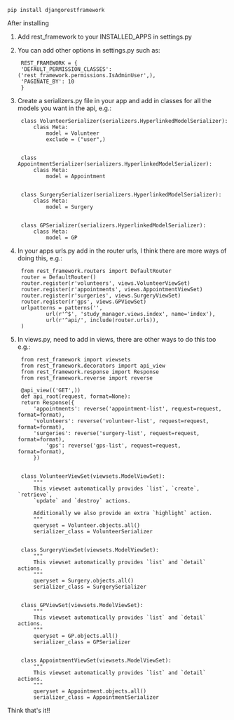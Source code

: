     pip install djangorestframework
    
After installing

1. Add rest_framework to your INSTALLED_APPS in settings.py
2. You can add other options in settings.py such as:


        REST_FRAMEWORK = {
    	'DEFAULT_PERMISSION_CLASSES': ('rest_framework.permissions.IsAdminUser',),
        'PAGINATE_BY': 10
        }
    

3. Create a serializers.py file in your app and add in classes for all the models you want in the api, e.g.:

    	class VolunteerSerializer(serializers.HyperlinkedModelSerializer):
        	class Meta:
            	model = Volunteer
            	exclude = ("user",)


    	class AppointmentSerializer(serializers.HyperlinkedModelSerializer):
        	class Meta:
            	model = Appointment


    	class SurgerySerializer(serializers.HyperlinkedModelSerializer):
        	class Meta:
            	model = Surgery


		class GPSerializer(serializers.HyperlinkedModelSerializer):
        	class Meta:
            	model = GP
            

4. In your apps urls.py add in the router urls, I think there are more ways of doing this, e.g.:

    	from rest_framework.routers import DefaultRouter
    	router = DefaultRouter()
    	router.register(r'volunteers', views.VolunteerViewSet)
    	router.register(r'appointments', views.AppointmentViewSet)
    	router.register(r'surgeries', views.SurgeryViewSet)
    	router.register(r'gps', views.GPViewSet)
        urlpatterns = patterns('',
        		url(r'^$', 'study_manager.views.index', name='index'), 
        		url(r'^api/', include(router.urls)),
    	)

5. In views.py, need to add in views, there are other ways to do this too e.g.:

    	from rest_framework import viewsets
    	from rest_framework.decorators import api_view
    	from rest_framework.response import Response
    	from rest_framework.reverse import reverse
    
    	@api_view(('GET',))
    	def api_root(request, format=None):
		return Response({
	        'appointments': reverse('appointment-list', request=request, format=format),
      		'volunteers': reverse('volunteer-list', request=request, format=format),
        	'surgeries': reverse('surgery-list', request=request, format=format),
            	'gps': reverse('gps-list', request=request, format=format),
        	})


    	class VolunteerViewSet(viewsets.ModelViewSet):
        	"""
        	This viewset automatically provides `list`, `create`, `retrieve`,
        	`update` and `destroy` actions.
		
        	Additionally we also provide an extra `highlight` action.
        	"""
        	queryset = Volunteer.objects.all()
        	serializer_class = VolunteerSerializer
        	
        	
        class SurgeryViewSet(viewsets.ModelViewSet):
        	"""
        	This viewset automatically provides `list` and `detail` actions.
        	"""
        	queryset = Surgery.objects.all()
        	serializer_class = SurgerySerializer
        	
        	
    	class GPViewSet(viewsets.ModelViewSet):
        	"""
        	This viewset automatically provides `list` and `detail` actions.
        	"""
        	queryset = GP.objects.all()
        	serializer_class = GPSerializer
        	
        	
        class AppointmentViewSet(viewsets.ModelViewSet):
        	"""
        	This viewset automatically provides `list` and `detail` actions.
        	"""
        	queryset = Appointment.objects.all()
        	serializer_class = AppointmentSerializer
        	
Think that's it!!
